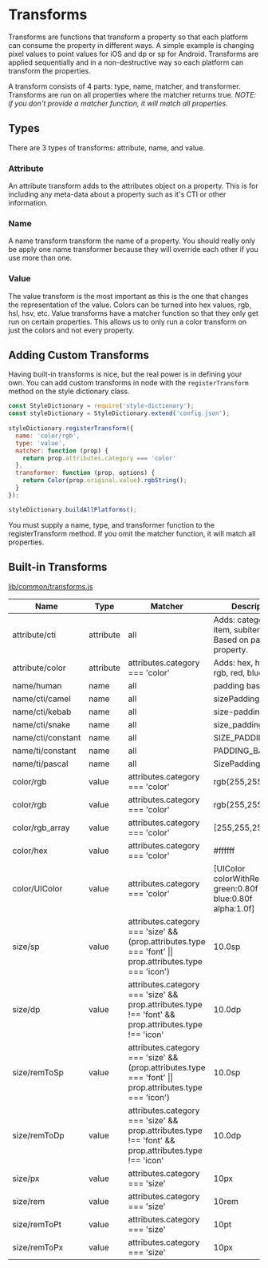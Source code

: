 # Transforms

Transforms are functions that transform a property so that each platform can consume the property in different ways. A simple example is changing pixel values to point values for iOS and dp or sp for Android. Transforms are applied sequentially and in a non-destructive way so each platform can transform the properties.

A transform consists of 4 parts: type, name, matcher, and transformer. Transforms are run on all properties where the matcher returns true. *NOTE: if you don't provide a matcher function, it will match all properties.*

## Types
There are 3 types of transforms: attribute, name, and value.

### Attribute

An attribute transform adds to the attributes object on a property. This is for including any meta-data about a property such as it's CTI or other information. 

### Name

A name transform transform the name of a property. You should really only be apply one name transformer because they will override each other if you use more than one. 

### Value

The value transform is the most important as this is the one that changes the representation of the value. Colors can be turned into hex values, rgb, hsl, hsv, etc. Value transforms have a matcher function so that they only get run on certain properties. This allows us to only run a color transform on just the colors and not every property. 

## Adding Custom Transforms
Having built-in transforms is nice, but the real power is in defining your own. You can add custom transforms in node with the `registerTransform` method on the style dictionary class. 
```javascript
const StyleDictionary = require('style-dictionary');
const styleDictionary = StyleDictionary.extend('config.json');
 
styleDictionary.registerTransform({
  name: 'color/rgb',
  type: 'value',
  matcher: function (prop) {
    return prop.attributes.category === 'color'
  },
  transformer: function (prop, options) {
    return Color(prop.original.value).rgbString();
  }
});

styleDictionary.buildAllPlatforms();
```

You must supply a name, type, and transformer function to the registerTransform method. If you omit the matcher function, it will match all properties. 

## Built-in Transforms
[lib/common/transforms.js](https://github.com/amznlabs/style-dictionary/blob/master/lib/common/transforms.js)

<table>
  <thead>
   <tr>
     <th>Name</th>
     <th>Type</th>
     <th>Matcher</th>
     <th>Description</th>
    </tr>
  </thead>
  <tbody>
    <tr>
      <td>attribute/cti</td>
      <td>attribute</td>
      <td>all</td>
      <td>Adds: category, type, item, subitem, state. Based on path of the property.</td>
    </tr>
    <tr>
      <td>attribute/color</td>
      <td>attribute</td>
      <td>attributes.category === 'color'</td>
      <td>Adds: hex, hsl, hsv, rgb, red, blue, green</td>
    </tr>
    <tr>
      <td>name/human</td>
      <td>name</td>
      <td>all</td>
      <td>padding base</td>
    </tr>
    <tr>
      <td>name/cti/camel</td>
      <td>name</td>
      <td>all</td>
      <td>sizePaddingBase</td>
    </tr>
    <tr>
      <td>name/cti/kebab</td>
      <td>name</td>
      <td>all</td>
      <td>size-padding-base</td>
    </tr>
    <tr>
      <td>name/cti/snake</td>
      <td>name</td>
      <td>all</td>
      <td>size_padding_base</td>
    </tr>
    <tr>
      <td>name/cti/constant</td>
      <td>name</td>
      <td>all</td>
      <td>SIZE_PADDING_BASE</td>
    </tr>
    <tr>
      <td>name/ti/constant</td>
      <td>name</td>
      <td>all</td>
      <td>PADDING_BASE</td>
    </tr>
    <tr>
      <td>name/ti/pascal</td>
      <td>name</td>
      <td>all</td>
      <td>SizePaddingBase </td>
    </tr>
    <tr>
      <td>color/rgb</td>
      <td>value</td>
      <td>attributes.category === 'color'</td>
      <td>rgb(255,255,255)</td>
    </tr>
    <tr>
      <td>color/rgb</td>
      <td>value</td>
      <td>attributes.category === 'color'</td>
      <td>rgb(255,255,255)</td>
    </tr>
    <tr>
      <td>color/rgb_array</td>
      <td>value</td>
      <td>attributes.category === 'color'</td>
      <td>[255,255,255]</td>
    </tr>
    <tr>
      <td>color/hex</td>
      <td>value</td>
      <td>attributes.category === 'color'</td>
      <td>#ffffff</td>
    </tr>
    <tr>
      <td>color/UIColor</td>
      <td>value</td>
      <td>attributes.category === 'color'</td>
      <td>[UIColor colorWithRed:0.80f green:0.80f blue:0.80f alpha:1.0f]</td>
    </tr>
    <tr>
      <td>size/sp</td>
      <td>value</td>
      <td>attributes.category === 'size' && (prop.attributes.type === 'font' || prop.attributes.type === 'icon')</td>
      <td>10.0sp</td>
    </tr>
    <tr>
      <td>size/dp</td>
      <td>value</td>
      <td>attributes.category === 'size' && prop.attributes.type !== 'font' && prop.attributes.type !== 'icon'</td>
      <td>10.0dp</td>
    </tr>
    <tr>
      <td>size/remToSp</td>
      <td>value</td>
      <td>attributes.category === 'size' && (prop.attributes.type === 'font' || prop.attributes.type === 'icon')</td>
      <td>10.0sp</td>
    </tr>
    <tr>
      <td>size/remToDp</td>
      <td>value</td>
      <td>attributes.category === 'size' && prop.attributes.type !== 'font' && prop.attributes.type !== 'icon'</td>
      <td>10.0dp</td>
    </tr>
    <tr>
      <td>size/px</td>
      <td>value</td>
      <td>attributes.category === 'size'</td>
      <td>10px</td>
    </tr>
    <tr>
      <td>size/rem</td>
      <td>value</td>
      <td>attributes.category === 'size'</td>
      <td>10rem</td>
    </tr>
    <tr>
      <td>size/remToPt</td>
      <td>value</td>
      <td>attributes.category === 'size'</td>
      <td>10pt</td>
    </tr>
    <tr>
      <td>size/remToPx</td>
      <td>value</td>
      <td>attributes.category === 'size'</td>
      <td>10px</td>
    </tr>
  </tbody>
</table>
